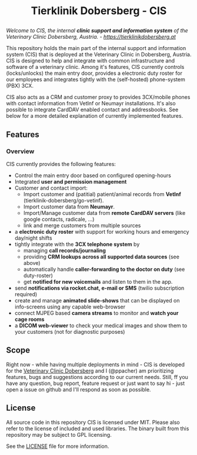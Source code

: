 <h1>
    <p align="center">Tierklinik Dobersberg - CIS</p>
</h1>

*Welcome to CIS, the internal **clinic support and information system** of the Veterinary Clinic Dobersberg, Austria. - https://tierklinikdobersberg.at*

This repository holds the main part of the internal support and information system (CIS) that is deployed at the Veterinary Clinic in Dobersberg, Austria. CIS is designed to help and integrate with common infrastructure and software of a veterinary clinic. Among it's features, CIS currently controls (locks/unlocks) the main entry door, provides a electronic duty roster for our employees and integrates tightly with the (self-hosted) phone-system (PBX) 3CX. 

CIS also acts as a CRM and customer proxy to provides 3CX/mobile phones with contact information from VetInf or Neumayr installations. It's also possible to integrate CardDAV enabled contact and addressbooks. See below for a more detailed explanation of currently implemented features.

## Features

### Overview

CIS currently provides the following features:

- Control the main entry door based on configured opening-hours
- Integrated **user and permission management**
- Customer and contact import:
  - Import customer and (patitial) patient/animal records from **VetInf** (tierklinik-dobersberg/go-vetinf).
  - Import customer data from **Neumayr**.
  - Import/Manage customer data from **remote CardDAV servers** (like google contacts, radicale, ...)
  - link and merge customers from multiple sources 
- a **electronic duty roster** with support for working hours and emergency day/night shifts
- tightly integrate with the **3CX telephone system** by
  - managing **call records/journaling**
  - providing **CRM lookups across all supported data sources** (see above)
  - automatically handle **caller-forwarding to the doctor on duty** (see duty-roster)
  - get **notified for new voicemails** and listen to them in the app.
- send **notifications via rocket.chat, e-mail or SMS** (twilio subscription required)
- create and manage **animated slide-shows** that can be displayed on info-screens using any capable web-browser
- connect MJPEG based **camera streams** to monitor and **watch your cage rooms**
- a **DICOM web-viewer** to check your medical images and show them to your customers (not for diagnostic purposes)

## Scope

Right now - while having multiple deployments in mind - CIS is developed for the [Veterinary Clinic Dobersberg](https://tierklinikdobersberg.at) and I (@ppacher) am prioritizing features, bugs and suggestions according to our current needs. Still, ff you have any question, bug report, feature request or just want to say hi - just open a issue on github and I'll respond as soon as possible. 

## License

All source code in this repository CIS is licensed under MIT. Please also refer to the license of included and used libraries. The binary built from this repository may be subject to GPL licensing.

See the [LICENSE](./LICENSE) file for more information.